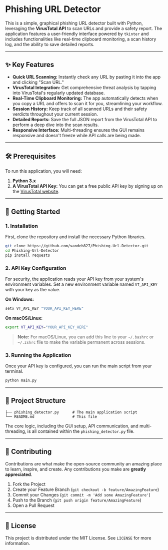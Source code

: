 # Phishing URL Detector

This is a simple, graphical phishing URL detector built with Python, leveraging the **VirusTotal API** to scan URLs and provide a safety report. The application features a user-friendly interface powered by `tkinter` and includes functionalities like real-time clipboard monitoring, a scan history log, and the ability to save detailed reports.

-----

## ✨ Key Features

  * **Quick URL Scanning:** Instantly check any URL by pasting it into the app and clicking "Scan URL."
  * **VirusTotal Integration:** Get comprehensive threat analysis by tapping into VirusTotal's regularly updated database.
  * **Real-Time Clipboard Monitoring:** The app automatically detects when you copy a URL and offers to scan it for you, streamlining your workflow.
  * **Session History:** Keep track of all scanned URLs and their safety verdicts throughout your current session.
  * **Detailed Reports:** Save the full JSON report from the VirusTotal API to perform a deep dive into the scan results.
  * **Responsive Interface:** Multi-threading ensures the GUI remains responsive and doesn't freeze while API calls are being made.

-----

## 🛠️ Prerequisites

To run this application, you will need:

1.  **Python 3.x**
2.  **A VirusTotal API Key:** You can get a free public API key by signing up on the [VirusTotal website](https://www.virustotal.com/gui/my-apikey).

-----

## 🚀 Getting Started

### 1\. Installation

First, clone the repository and install the necessary Python libraries.

```bash
git clone https://github.com/vandeh827/Phishing-Url-Detector.git
cd Phishing-Url-Detector
pip install requests
```

### 2\. API Key Configuration

For security, the application reads your API key from your system's environment variables. Set a new environment variable named `VT_API_KEY` with your key as the value.

**On Windows:**

```bash
setx VT_API_KEY "YOUR_API_KEY_HERE"
```

**On macOS/Linux:**

```bash
export VT_API_KEY="YOUR_API_KEY_HERE"
```

> **Note:** For macOS/Linux, you can add this line to your `~/.bashrc` or `~/.zshrc` file to make the variable permanent across sessions.

### 3\. Running the Application

Once your API key is configured, you can run the main script from your terminal.

```bash
python main.py
```

-----

## 📂 Project Structure

```
├── phishing_detector.py      # The main application script
└── README.md                 # This file
```

The core logic, including the GUI setup, API communication, and multi-threading, is all contained within the `phishing_detector.py` file.

-----

## 🤝 Contributing

Contributions are what make the open-source community an amazing place to learn, inspire, and create. Any contributions you make are **greatly appreciated**.

1.  Fork the Project
2.  Create your Feature Branch (`git checkout -b feature/AmazingFeature`)
3.  Commit your Changes (`git commit -m 'Add some AmazingFeature'`)
4.  Push to the Branch (`git push origin feature/AmazingFeature`)
5.  Open a Pull Request

-----

## 📄 License

This project is distributed under the MIT License. See `LICENSE` for more information.
